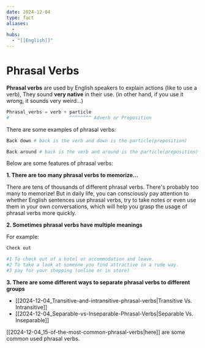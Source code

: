 ```yaml
---
date: 2024-12-04
type: fact
aliases:
  -
hubs:
  - "[[English]]"
---
```


# Phrasal Verbs

**Phrasal verbs** are used by English speakers to explain actions (like to use a verb), They sound **very native** in their use. (in other hand, if you use it wrong, it sounds very weird...)

```py
Phrasal_verbs = verb + particle
#                      ^^^^^^^^ Adverb or Preposition

```
There are some examples of phrasal verbs:

```py
Back down # back is the verb and down is the particle(preposition)

Back around # back is the verb and around is the particle(preposition)
```

Below are some features of phrasal verbs:

**1. There are too many phrasal verbs to memorize...**

There are tens of thousands of different phrasal verbs. There's probably too many to memorize! But in daily life, you can consciously pay attention to whether English sentences use phrasal verbs, try to take notes or even use them in your own conversations, which will help you grasp the usage of phrasal verbs more quickly.

**2. Sometimes phrasal verbs have multiple meanings**

For example:
```py
Check out

#1 To check out of a hotel or accommodation and leave.
#2 To take a look at someone you find attractive in a rude way.
#3 pay for your shopping (online or in store)
```

**3. There are some different ways to separate phrasal verbs to different groups**

- [[2024-12-04_Transitive-and-intransitive-phrasal-verbs|Transitive Vs. Intransitive]]
- [[2024-12-04_Separable-vs-Inseparable-Phrasal-Verbs|Separable Vs. Inseparable]]

[[2024-12-04_15-of-the-most-common-phrasal-verbs|here]] are some common used phrasal verbs. 

